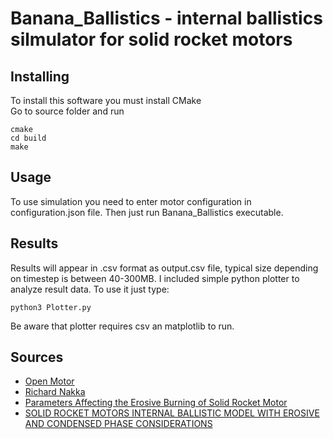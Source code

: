 # Banana_Ballistics - internal ballistics silmulator for solid rocket motors

## Installing
To install this software you must install CMake <br />
Go to source folder and run 
```shell
cmake
cd build
make
```

## Usage
To use simulation you need to enter motor configuration in configuration.json file. Then just run Banana_Ballistics executable.

## Results
Results will appear in .csv format as output.csv file, typical size depending on timestep is between 40-300MB.
I included simple python plotter to analyze result data. To use it just type:
```shell
python3 Plotter.py
```
Be aware that plotter requires csv an matplotlib to run.

## Sources
* [Open Motor](https://github.com/reilleya/openMotor)
* [Richard Nakka](https://www.nakka-rocketry.net/th_pres.html)
* [Parameters Affecting the Erosive Burning of Solid Rocket Motor](https://www.matec-conferences.org/articles/matecconf/pdf/2018/12/matecconf_icmme2018_03001.pdf)
* [SOLID ROCKET MOTORS INTERNAL BALLISTIC MODEL WITH EROSIVE AND CONDENSED PHASE CONSIDERATIONS](https://amme.journals.ekb.eg/article_34725_63cd48d03bd8dda10d9a74a114ec8b51.pdf)
